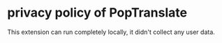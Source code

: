 # privacy policy of PopTranslate

This extension can run completely locally, it didn't collect any user data.
